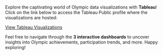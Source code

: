 Explore the captivating world of Olympic data visualizations with <b>Tableau</b>! Click on the link below to access the Tableau Public profile where the visualizations are hosted:

[View Tableau Visualizations](https://public.tableau.com/views/ExploringOlympicDataDynamics_17091485158530/MedalMarvels-Achievements?:language=en-US&:sid=&:display_count=n&:origin=viz_share_link)

Feel free to navigate through the <b>3 interactive dashboards</b> to uncover insights into Olympic achievements, participation trends, and more. Happy exploring!
